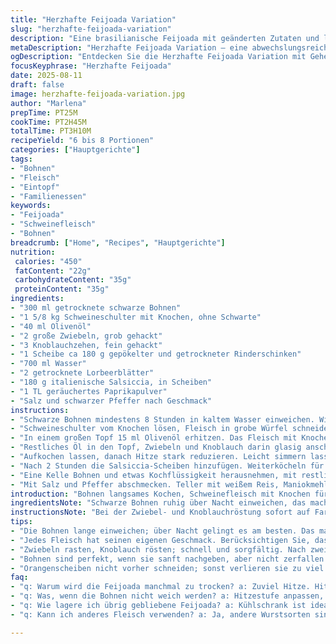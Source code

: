 ```yaml
---
title: "Herzhafte Feijoada Variation"
slug: "herzhafte-feijoada-variation"
description: "Eine brasilianische Feijoada mit geänderten Zutaten und leicht angepasster Vorgehensweise samt Tipps für gute Konsistenz und Aromen. Schwarze Bohnen werden eingeweicht, Schweineschulter mit Knochen sowie geräucherter Rinderschinken dienen als Basis. Statt Chorizo kommt würzige italienische Salsiccia rein, dazu geräucherter Paprika. Wichtig sind langsames Schmoren und das Einbinden der Sauce mit pürierten Bohnen. Die Feijoada wird mit Reis, Maniokmehl und Orangenscheiben serviert. Sorgfältige Kontrolle von Bissfestigkeit und Aroma unverzichtbar. Gelingt besser mit geduldiger Hitze, damit Fleisch zart wird und Aromen sich verbinden."
metaDescription: "Herzhafte Feijoada Variation – eine abwechslungsreiche Brasilianische Bohnenvariation mit einzigartigen Zutaten und Aromen. Perfekt für gesellige Abende"
ogDescription: "Entdecken Sie die Herzhafte Feijoada Variation mit Geheimtipps zur perfekten Konsistenz. Ideal für Ihre nächste Familienfeier oder ein gemütliches Dinner"
focusKeyphrase: "Herzhafte Feijoada"
date: 2025-08-11
draft: false
image: herzhafte-feijoada-variation.jpg
author: "Marlena"
prepTime: PT25M
cookTime: PT2H45M
totalTime: PT3H10M
recipeYield: "6 bis 8 Portionen"
categories: ["Hauptgerichte"]
tags:
- "Bohnen"
- "Fleisch"
- "Eintopf"
- "Familienessen"
keywords:
- "Feijoada"
- "Schweinefleisch"
- "Bohnen"
breadcrumb: ["Home", "Recipes", "Hauptgerichte"]
nutrition: 
 calories: "450"
 fatContent: "22g"
 carbohydrateContent: "35g"
 proteinContent: "35g"
ingredients:
- "300 ml getrocknete schwarze Bohnen"
- "1 5/8 kg Schweineschulter mit Knochen, ohne Schwarte"
- "40 ml Olivenöl"
- "2 große Zwiebeln, grob gehackt"
- "3 Knoblauchzehen, fein gehackt"
- "1 Scheibe ca 180 g gepökelter und getrockneter Rinderschinken"
- "700 ml Wasser"
- "2 getrocknete Lorbeerblätter"
- "180 g italienische Salsiccia, in Scheiben"
- "1 TL geräuchertes Paprikapulver"
- "Salz und schwarzer Pfeffer nach Geschmack"
instructions:
- "Schwarze Bohnen mindestens 8 Stunden in kaltem Wasser einweichen. Wichtig ist, dass die Bohnen stets mit Wasser bedeckt sind; bei Bedarf nachgießen. Danach abspülen und abtropfen lassen."
- "Schweineschulter vom Knochen lösen, Fleisch in grobe Würfel schneiden, Knochen aufbewahren. Die Schwarte nicht verwenden, macht Fettfluss."
- "In einem großen Topf 15 ml Olivenöl erhitzen. Das Fleisch mit Knochen darin scharf anbraten bis es rundum goldbraun ist, mit Pfeffer bestreuen, Salz nur sehr sparsam wegen des Schinkens. Herausnehmen und beiseitestellen."
- "Restliches Öl in den Topf, Zwiebeln und Knoblauch darin glasig anschwitzen. Das geht schnell, zügig beobachten damit nichts dunkel wird, sonst Bitterkeit. Dann Fleischeinlage zurück in den Topf, sowie Bohnen, Wasser, Schinkenscheibe, Lorbeerblätter und Paprikapulver dazugeben."
- "Aufkochen lassen, danach Hitze stark reduzieren. Leicht simmern lassen für ungefähr 2 Stunden. Wichtig: Nicht zu stark köcheln, sonst zerfallen die Bohnen komplett und Geschmack geht verloren."
- "Nach 2 Stunden die Salsiccia-Scheiben hinzufügen. Weiterköcheln für circa 35 Minuten. Die Wurst gibt Fett und würzige Aromen ab, Fleisch sollte weich und Bohnen gar sein."
- "Eine Kelle Bohnen und etwas Kochflüssigkeit herausnehmen, mit restlichem Zwiebel-Knoblauch-Gemisch in einer Pfanne mit 15 ml Olivenöl leicht anbraten. Mit einer Gabel oder Holzlöffel zerdrücken, die entstehende Paste sorgt für dickere Sauce und bessere Bindung. Vorsichtig unter die Feijoada rühren, um zu prüfen, ob mehr Flüssigkeit nötig ist."
- "Mit Salz und Pfeffer abschmecken. Teller mit weißem Reis, Maniokmehl (Farofa) und frischen Orangenscheiben servieren."
introduction: "Bohnen langsames Kochen, Schweinefleisch mit Knochen für den Geschmack, das sind die Kerne einer Feijoada. Ich wechsel oft die Würstchen – italienische Salsiccia gibt eine kräftige, würzige Note, mild genug, aber deutlich anders als Chorizo. Geräucherter Rinderschinken statt getrocknetem Rindfleisch bringt die salzige Tiefe ohne zu viel Salz. Wichtig, nicht hetzen – bei zu hohem Feuer werden Bohnen mehlig, bei zu wenig bleibt Fleisch zäh. Die Sauce bindet sich erst richtig, wenn man einen Teil der Bohnen püriert und reinrührt. So bekommt man den typisch dicken, samtigen Charakter. Orangenscheiben und Farofa sind keine Dekoration, sondern bringen Säure, Frische und Crunch. Gutes Essen aus Geduld und Technik."
ingredientsNote: "Schwarze Bohnen ruhig über Nacht einweichen, das macht die Garzeit kürzer und das Ergebnis zarter. Wer keine Salsiccia hat, geht mit einer spanischen Chistorra in Ordnung, bringt mehr Schärfe. Rinderschinken kann durch luftgetrocknetes Bacon ersetzt werden, gibt mehr Raucharomen. Wasser nach und nach zugeben, falls zu viel verkocht. Lorbeerblätter am Ende herausnehmen, sonst wird zu bitter. Olivenöl ist Grundfett, neutraleres Pflanzenöl macht es milder, aber weniger aromatisch. Farofa kann man leicht durch geröstetes Maismehl ersetzen, wenn Maniokmehl fehlt."
instructionsNote: "Bei der Zwiebel- und Knoblauchröstung sofort auf Farbe achten, nach 2–3 Minuten rühren, gebräunt vertieft den Geschmack. Fleisch anbraten bei mittelhoher Hitze, nicht zu kalt, damit Röstaromen entstehen. Das langsame Simmern zeigt sich durch leise Bläschen, nicht wild kochen. Wenn Bohnen weich fühlen sich an wie beim Draufdrücken zwischen Daumen und Finger, komplett durchgegart – nicht breiig. Wurst erst spät zugeben, sonst wird sie trocken. Pürierte Bohnen als Bindemittel geben die typische Textur, unbedingt in kleinen Portionen und gut unterrühren, sonst Klumpen. Abschmecken ist zwingend, immer wieder kontrollieren, auch wegen des eingesetzten gepökelten Fleisches. Orangenscheiben unbedingt kurz vor dem Servieren schneiden, sonst zieht die Frucht zu viel Wasser. Reis locker kochen, sonst wird es matschig."
tips:
- "Die Bohnen lange einweichen; über Nacht gelingt es am besten. Das macht sie zarter und verkürzt die Kochzeit. Wichtig, stets mit Wasser zu bedecken und nachzufüllen"
- "Jedes Fleisch hat seinen eigenen Geschmack. Berücksichtigen Sie, dass die Salsiccia beim Kochen Fett abgibt. Achten Sie darauf, sie erst später zuzufügen; sonst wird sie trocken"
- "Zwiebeln rasten, Knoblauch rösten; schnell und sorgfältig. Nach zwei Minuten rühren, um Bitterkeit zu vermeiden; die Farbe, das Aroma passt einfach perfekt. Wenig Salz zu Beginn"
- "Bohnen sind perfekt, wenn sie sanft nachgeben, aber nicht zerfallen. Testen mit Daumen und Zeigefinger, nicht matschig. Fettreduktion passiert durch das langsame Kochen; sichergehen"
- "Orangenscheiben nicht vorher schneiden; sonst verlieren sie zu viel Saft. Sie bringen Frische und Ausgleich. Reis locker kochen, damit keine Matsche entsteht"
faq:
- "q: Warum wird die Feijoada manchmal zu trocken? a: Zuviel Hitze. Hitze reduzieren. Dann besser hineinziehen. Auch genug Flüssigkeit nachzugeben ist wichtig; aufpassen"
- "q: Was, wenn die Bohnen nicht weich werden? a: Hitzestufe anpassen, wirklich sachte köcheln. Falls nötig, mehr Wasser nachschütten, aber nicht übertreiben, sonst verkochen"
- "q: Wie lagere ich übrig gebliebene Feijoada? a: Kühlschrank ist ideal, in einem verschlossenen Behälter. Auch einfrieren geht, einfach leicht portionsweise abfüllen. Aber lange nicht aufbewahren"
- "q: Kann ich anderes Fleisch verwenden? a: Ja, andere Wurstsorten sind möglich; Chorizo kann besser sein, bringt mehr Schärfe. Rinderschinken durch geräuchertes Bacon ersetzen ist auch eine Idee"

---
```


